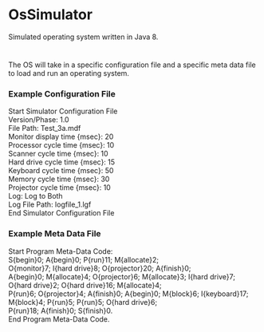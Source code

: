 # OsSimulator
Simulated operating system written in Java 8.

# 
The OS will take in a specific configuration file and a specific meta data file to load and run an operating system.

### Example Configuration File

Start Simulator Configuration File <br />
Version/Phase: 1.0 <br />
File Path: Test_3a.mdf <br />
Monitor display time {msec}: 20 <br />
Processor cycle time {msec}: 10 <br />
Scanner cycle time {msec}: 10 <br />
Hard drive cycle time {msec}: 15 <br />
Keyboard cycle time {msec}: 50 <br />
Memory cycle time {msec}: 30 <br />
Projector cycle time {msec}: 10 <br />
Log: Log to Both <br />
Log File Path: logfile_1.lgf <br />
End Simulator Configuration File <br />


### Example Meta Data File

Start Program Meta-Data Code: <br />
S{begin}0; A{begin}0; P{run}11; M{allocate}2; <br />
O{monitor}7; I{hard drive}8; O{projector}20; A{finish}0; <br />
A{begin}0; M{allocate}4; O{projector}6; M{allocate}3; I{hard drive}7; <br />
O{hard drive}2; O{hard drive}16; M{allocate}4; <br />
P{run}6; O{projector}4; A{finish}0; A{begin}0; M{block}6; I{keyboard}17; <br />
M{block}4; P{run}5; P{run}5; O{hard drive}6; <br />
P{run}18; A{finish}0; S{finish}0. <br />
End Program Meta-Data Code. <br />

